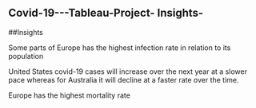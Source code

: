 ## Covid-19---Tableau-Project- Insights-

##Insights

Some parts of Europe has the highest infection rate in relation to its population

United States covid-19 cases will increase over the next year at a slower pace whereas for Australia it will decline at a faster rate over the time.

Europe has the highest mortality rate
